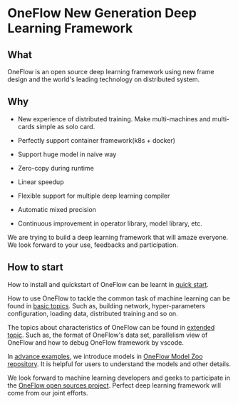 # OneFlow New Generation Deep Learning Framework

## What
OneFlow is an open source deep learning framework using new frame design and the world's leading technology on distributed system.

## Why

* New experience of distributed training. Make multi-machines and multi-cards simple as solo card.

* Perfectly support container framework(k8s + docker)

* Support huge model in naive way

* Zero-copy during runtime

* Linear speedup

* Flexible support for multiple deep learning compiler

* Automatic mixed precision

* Continuous improvement in operator library, model library, etc.

We are trying to build a deep learning framework that will amaze everyone. We look forward to your use, feedbacks and participation.

## How to start

How to install and quickstart of OneFlow can be learnt in [quick start](build_ship/install.md).

How to use OneFlow to tackle the common task of machine learning can be found in [basic topics](basics_topics/data_input.md). Such as, building network,  hyper-parameters configuration, loading data, distributed training and so on.

The topics about characteristics of OneFlow can be found in [extended topic](extended_topics/job_function_define_call.md). Such as, the format of OneFlow's data set, parallelism view of OneFlow and how to debug OneFlow framework by vscode.

In [advance examples](adv_examples/resnet.md), we introduce models in [OneFlow Model Zoo repository](https://github.com/Oneflow-Inc/OneFlow-Benchmark). It is helpful for users to understand the models and other details.

We look forward to machine learning developers and geeks to  participate in the [OneFlow open sources project](contribute/intro.md). Perfect deep learning framework will come from our joint efforts.
